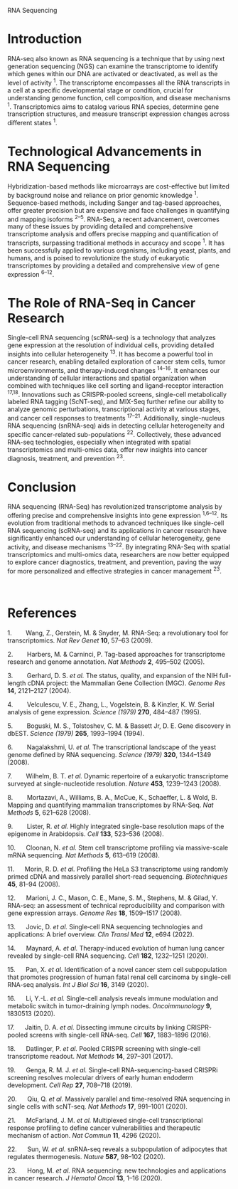 RNA Sequencing


# Introduction

RNA-seq also known as RNA sequencing is a technique that by using next generation sequencing (NGS) can examine the transcriptome to identify which genes within our DNA are activated or deactivated, as well as the level of activity <sup>1</sup>. The transcriptome encompasses all the RNA transcripts in a cell at a specific developmental stage or condition, crucial for understanding genome function, cell composition, and disease mechanisms <sup>1</sup>. Transcriptomics aims to catalog various RNA species, determine gene transcription structures, and measure transcript expression changes across different states <sup>1</sup>.


# Technological Advancements in RNA Sequencing

Hybridization-based methods like microarrays are cost-effective but limited by background noise and reliance on prior genomic knowledge <sup>1</sup>. Sequence-based methods, including Sanger and tag-based approaches, offer greater precision but are expensive and face challenges in quantifying and mapping isoforms <sup>2–5</sup>. RNA-Seq, a recent advancement, overcomes many of these issues by providing detailed and comprehensive transcriptome analysis and offers precise mapping and quantification of transcripts, surpassing traditional methods in accuracy and scope <sup>1</sup>. It has been successfully applied to various organisms, including yeast, plants, and humans, and is poised to revolutionize the study of eukaryotic transcriptomes by providing a detailed and comprehensive view of gene expression <sup>6–12</sup>.


# The Role of RNA-Seq in Cancer Research

Single-cell RNA sequencing (scRNA-seq) is a technology that analyzes gene expression at the resolution of individual cells, providing detailed insights into cellular heterogeneity <sup>13</sup>. It has become a powerful tool in cancer research, enabling detailed exploration of cancer stem cells, tumor microenvironments, and therapy-induced changes <sup>14–16</sup>. It enhances our understanding of cellular interactions and spatial organization when combined with techniques like cell sorting and ligand-receptor interaction <sup>17,18</sup>. Innovations such as CRISPR-pooled screens, single-cell metabolically labeled RNA tagging (ScNT-seq), and MIX-Seq further refine our ability to analyze genomic perturbations, transcriptional activity at various stages, and cancer cell responses to treatments <sup>17–21</sup>. Additionally, single-nucleus RNA sequencing (snRNA-seq) aids in detecting cellular heterogeneity and specific cancer-related sub-populations <sup>22</sup>. Collectively, these advanced RNA-seq technologies, especially when integrated with spatial transcriptomics and multi-omics data, offer new insights into cancer diagnosis, treatment, and prevention <sup>23</sup>.


# Conclusion

RNA sequencing (RNA-Seq) has revolutionized transcriptome analysis by offering precise and comprehensive insights into gene expression <sup>1,6–12</sup>. Its evolution from traditional methods to advanced techniques like single-cell RNA sequencing (scRNA-seq) and its applications in cancer research have significantly enhanced our understanding of cellular heterogeneity, gene activity, and disease mechanisms <sup>13–22</sup>. By integrating RNA-Seq with spatial transcriptomics and multi-omics data, researchers are now better equipped to explore cancer diagnostics, treatment, and prevention, paving the way for more personalized and effective strategies in cancer management <sup>23</sup>.

 


# References

1.        Wang, Z., Gerstein, M. & Snyder, M. RNA-Seq: a revolutionary tool for transcriptomics. _Nat Rev Genet_ **10**, 57–63 (2009).

2.        Harbers, M. & Carninci, P. Tag-based approaches for transcriptome research and genome annotation. _Nat Methods_ **2**, 495–502 (2005).

3.        Gerhard, D. S. _et al._ The status, quality, and expansion of the NIH full-length cDNA project: the Mammalian Gene Collection (MGC). _Genome Res_ **14**, 2121–2127 (2004).

4.        Velculescu, V. E., Zhang, L., Vogelstein, B. & Kinzler, K. W. Serial analysis of gene expression. _Science (1979)_ **270**, 484–487 (1995).

5.        Boguski, M. S., Tolstoshev, C. M. & Bassett Jr, D. E. Gene discovery in dbEST. _Science (1979)_ **265**, 1993–1994 (1994).

6.        Nagalakshmi, U. _et al._ The transcriptional landscape of the yeast genome defined by RNA sequencing. _Science (1979)_ **320**, 1344–1349 (2008).

7.        Wilhelm, B. T. _et al._ Dynamic repertoire of a eukaryotic transcriptome surveyed at single-nucleotide resolution. _Nature_ **453**, 1239–1243 (2008).

8.        Mortazavi, A., Williams, B. A., McCue, K., Schaeffer, L. & Wold, B. Mapping and quantifying mammalian transcriptomes by RNA-Seq. _Nat Methods_ **5**, 621–628 (2008).

9.        Lister, R. _et al._ Highly integrated single-base resolution maps of the epigenome in Arabidopsis. _Cell_ **133**, 523–536 (2008).

10.      Cloonan, N. _et al._ Stem cell transcriptome profiling via massive-scale mRNA sequencing. _Nat Methods_ **5**, 613–619 (2008).

11.      Morin, R. D. _et al._ Profiling the HeLa S3 transcriptome using randomly primed cDNA and massively parallel short-read sequencing. _Biotechniques_ **45**, 81–94 (2008).

12.      Marioni, J. C., Mason, C. E., Mane, S. M., Stephens, M. & Gilad, Y. RNA-seq: an assessment of technical reproducibility and comparison with gene expression arrays. _Genome Res_ **18**, 1509–1517 (2008).

13.      Jovic, D. _et al._ Single‐cell RNA sequencing technologies and applications: A brief overview. _Clin Transl Med_ **12**, e694 (2022).

14.      Maynard, A. _et al._ Therapy-induced evolution of human lung cancer revealed by single-cell RNA sequencing. _Cell_ **182**, 1232–1251 (2020).

15.      Pan, X. _et al._ Identification of a novel cancer stem cell subpopulation that promotes progression of human fatal renal cell carcinoma by single-cell RNA-seq analysis. _Int J Biol Sci_ **16**, 3149 (2020).

16.      Li, Y.-L. _et al._ Single-cell analysis reveals immune modulation and metabolic switch in tumor-draining lymph nodes. _Oncoimmunology_ **9**, 1830513 (2020).

17.      Jaitin, D. A. _et al._ Dissecting immune circuits by linking CRISPR-pooled screens with single-cell RNA-seq. _Cell_ **167**, 1883–1896 (2016).

18.      Datlinger, P. _et al._ Pooled CRISPR screening with single-cell transcriptome readout. _Nat Methods_ **14**, 297–301 (2017).

19.      Genga, R. M. J. _et al._ Single-cell RNA-sequencing-based CRISPRi screening resolves molecular drivers of early human endoderm development. _Cell Rep_ **27**, 708–718 (2019).

20.      Qiu, Q. _et al._ Massively parallel and time-resolved RNA sequencing in single cells with scNT-seq. _Nat Methods_ **17**, 991–1001 (2020).

21.      McFarland, J. M. _et al._ Multiplexed single-cell transcriptional response profiling to define cancer vulnerabilities and therapeutic mechanism of action. _Nat Commun_ **11**, 4296 (2020).

22.      Sun, W. _et al._ snRNA-seq reveals a subpopulation of adipocytes that regulates thermogenesis. _Nature_ **587**, 98–102 (2020).

23.      Hong, M. _et al._ RNA sequencing: new technologies and applications in cancer research. _J Hematol Oncol_ **13**, 1–16 (2020).

 

